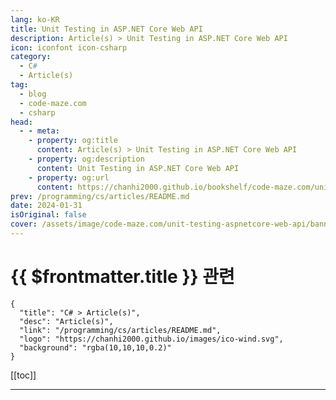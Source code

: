 ```yaml
---
lang: ko-KR
title: Unit Testing in ASP.NET Core Web API
description: Article(s) > Unit Testing in ASP.NET Core Web API
icon: iconfont icon-csharp
category: 
  - C#
  - Article(s)
tag: 
  - blog
  - code-maze.com
  - csharp
head:  
  - - meta:
    - property: og:title
      content: Article(s) > Unit Testing in ASP.NET Core Web API
    - property: og:description
      content: Unit Testing in ASP.NET Core Web API
    - property: og:url
      content: https://chanhi2000.github.io/bookshelf/code-maze.com/unit-testing-aspnetcore-web-api.html
prev: /programming/cs/articles/README.md
date: 2024-01-31
isOriginal: false
cover: /assets/image/code-maze.com/unit-testing-aspnetcore-web-api/banner.png
---
```


# {{ $frontmatter.title }} 관련

```component VPCard
{
  "title": "C# > Article(s)",
  "desc": "Article(s)",
  "link": "/programming/cs/articles/README.md",
  "logo": "https://chanhi2000.github.io/images/ico-wind.svg",
  "background": "rgba(10,10,10,0.2)"
}
```

[[toc]]

---

<SiteInfo
  name="Unit Testing in ASP.NET Core Web API"
  desc="Find out what Unit testing is and how to write unit tests in ASP.NET Core Web API Project to test Controllers and Repo logic."
  url="https://code-maze.com/unit-testing-aspnetcore-web-api/"
  logo="/assets/image/code-maze.com/favicon.png"
  preview="/assets/image/code-maze.com/unit-testing-aspnetcore-web-api/banner.png"/>

<!-- TODO: 작성 -->
